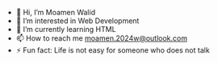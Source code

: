 - 👋 Hi, I’m Moamen Walid
- 👀 I’m interested in Web Development
- 🌱 I’m currently learning HTML
- 📫 How to reach me moamen.2024w@outlook.com
- ⚡ Fun fact: Life is not easy for someone who does not talk

<!---
MoamenWalid24/MoamenWalid24 is a ✨ special ✨ repository because its `README.md` (this file) appears on your GitHub profile.
You can click the Preview link to take a look at your changes.
--->
